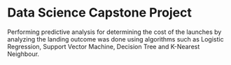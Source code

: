 # Data Science Capstone Project

Performing predictive analysis for determining the cost of the launches by analyzing the landing outcome was done using algorithms such as Logistic Regression, Support Vector Machine, Decision Tree and K-Nearest Neighbour.
